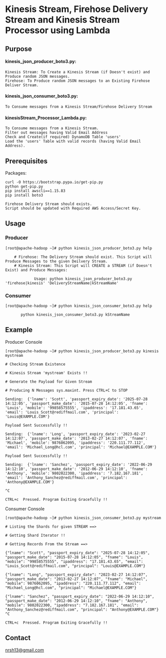 
# Kinesis Stream, Firehose Delivery Stream and Kinesis Stream Processor using Lambda

## Purpose
#### kinesis_json_producer_boto3.py:
    Kinesis Stream: To Create a Kinesis Stream (if Doesn't exist) and Produce random JSON messages.
    Firehose: To Produce random JSON messages to an Existing Firehose Deliver Stream.
#### kinesis_json_consumer_boto3.py:
    To Consume messages from a Kinesis Stream/Firehose Delivery Stream
#### kinesisStream_Processor_Lambda.py:
    To Consume messages from a Kinesis Stream.
    Filter out messages having Valid Email Address
    Check and Create(if required) DynamoDB Table 'users'
    Load the 'users' Table with valid records (having Valid Email Address).

## Prerequisites
Packages: 
```
curl -O https://bootstrap.pypa.io/get-pip.py
python get-pip.py
pip install awscli==1.15.83
pip install boto3

Firehose Delivery Stream should exists.
Script should be updated with Required AWS Access/Secret Key.
```

## Usage
### Producer
```
[root@apache-hadoop ~]# python kinesis_json_producer_boto3.py help

    # Firehose: The Delivery Stream should exist. This Script will Produce Messages to the given Deilvery Stream.
    # Kinesis Stream: This Script will CREATE a STREAM (if Doesn't Exist) and Produce Messages:

             Usage: python kinesis_json_producer_boto3.py 'firehose|kinesis' 'DeliveryStreamName|kStreamName'
```
### Consumer
```
[root@apache-hadoop ~]# python kinesis_json_consumer_boto3.py help

       python kinesis_json_consumer_boto3.py kStreamName

```

## Example
Producer Console
```
[root@apache-hadoop ~]# python kinesis_json_producer_boto3.py kinesis mystream

# Checking Stream Existence

# Kinesis Stream 'mystream' Exists !!

# Generate the Payload for Given Stream

# Producing N Messages sys.maxint. Press CTRL+C to STOP

Sending:  {'lname': 'Scott', 'passport_expiry_date': '2025-07-28 14:12:05', 'passport_make_date': '2015-07-28 14:12:05', 'fname': 'Louis', 'mobile': '99858575555', 'ipaddress': '17.181.43.65', 'email': 'Louis_Scott@rediffmail.com', 'principal': 'Louis@EXAMPLE.COM'}

Payload Sent Successfully !!

Sending:  {'lname': 'Long', 'passport_expiry_date': '2023-02-27 14:12:07', 'passport_make_date': '2013-02-27 14:12:07', 'fname': 'Michael', 'mobile': 9876062095, 'ipaddress': '220.111.77.112', 'email': 'Michael_Long@hcl.com', 'principal': 'Michael@EXAMPLE.COM'}

Payload Sent Successfully !!

Sending:  {'lname': 'Sanchez', 'passport_expiry_date': '2022-06-29 14:12:10', 'passport_make_date': '2012-06-29 14:12:10', 'fname': 'Anthony', 'mobile': 9802022300, 'ipaddress': '7.182.167.181', 'email': 'Anthony_Sanchez@rediffmail.com', 'principal': 'Anthony@EXAMPLE.COM'}

^C

CTRL+c  Pressed. Program Exiting Gracefully !!
```

Consumer Console
```
[root@apache-hadoop ~]# python kinesis_json_consumer_boto3.py mystream

# Listing the Shards for given STREAM ==>

# Getting Shard Iterator !!

# Getting Records From the Stream ==>

{"lname": "Scott", "passport_expiry_date": "2025-07-28 14:12:05", "passport_make_date": "2015-07-28 14:12:05", "fname": "Louis", "mobile": "99858575555", "ipaddress": "17.181.43.65", "email": "Louis_Scott@rediffmail.com", "principal": "Louis@EXAMPLE.COM"}

{"lname": "Long", "passport_expiry_date": "2023-02-27 14:12:07", "passport_make_date": "2013-02-27 14:12:07", "fname": "Michael", "mobile": 9876062095, "ipaddress": "220.111.77.112", "email": "Michael_Long@hcl.com", "principal": "Michael@EXAMPLE.COM"}

{"lname": "Sanchez", "passport_expiry_date": "2022-06-29 14:12:10", "passport_make_date": "2012-06-29 14:12:10", "fname": "Anthony", "mobile": 9802022300, "ipaddress": "7.182.167.181", "email": "Anthony_Sanchez@rediffmail.com", "principal": "Anthony@EXAMPLE.COM"}
^C

CTRL+c  Pressed. Program Exiting Gracefully !!
```
## Contact
nrsh13@gmail.com

